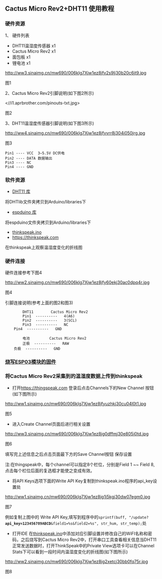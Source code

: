 ## Cactus Micro Rev2+DHT11 使用教程

### 硬件资源

1、 硬件列表

  - DHT11温湿度传感器 x1
  - Cactus Micro Rev2 x1
  - 面包板 x1
  - 锂电池 x1

<http://ww3.sinaimg.cn/mw690/006kIg7Xjw1ez8jfv2s9lj30b20c6jt9.jpg>

图1

2、Cactus Micro Rev2引脚说明(如下图2所示)

<//i1.aprbrother.com/pinouts-txt.jpg>

图2

3、DHT11温湿度传感器引脚说明(如下图3所示)

<http://ww4.sinaimg.cn/mw690/006kIg7Xjw1ez8jfvvrr8j304i050jrg.jpg>

图3

    Pin1 ---- VCC  3—5.5V DC供电
    Pin2 ---- DATA 数据输出
    Pin3 ---- NC
    Pin4 ---- GND

### 软件资源

  - [DHT11 库](https://github.com/amengcool/libraries/tree/master/DHT11)

将DHTlib文件夹拷贝到Arduino/libraries下

  - [espduino
    库](https://github.com/amengcool/libraries/tree/master/espduino)

将espduino文件夹拷贝到Arduino/libraries下

  - [thinkspeak.ino](https://github.com/amengcool/OpenCode/tree/master/thingspeak)
  - <https://thinkspeak.com>

在thinkspeak上观察温湿度变化的折线图

### 硬件连接

硬件连接参考下图4

<http://ww2.sinaimg.cn/mw690/006kIg7Xjw1ez8jfy60ekj30ac0dpq4r.jpg>

图4

引脚连接说明(参考上面的图2和图3)

```
        DHT11        Cactus Micro Rev2
        Pin1  ----------   4(A6)
        Pin2  ----------   3(SCL)
        Pin3  ----------   NC
    Pin4  ----------   GND

        电池         Cactus Micro Rev2
        正极  ----------   RAW
    负极  ----------   GND
```

### [烧写ESP03模块的固件](http://wiki.aprbrother.com/wiki/How_to_made_Cactus_Micro_R2_as_ESP8266_programmer)

### 将Cactus Micro Rev2采集到的温湿度数据上传到thinkspeak

  - 打开<https://thingspeak.com> 登录后点击Channels下的New Channel 按钮(如下图所示)

<http://ww1.sinaimg.cn/mw690/006kIg7Xjw1ez8jfyuzhkj30cu04l0t1.jpg>

图5

  - 进入Create Channel页面后进行相关设置

<http://ww3.sinaimg.cn/mw690/006kIg7Xjw1ez8jg0dffmj30e805i0td.jpg>

图6

填写完上述信息之后点击页面最下方的Save Channel按钮 保存设置

注:在thingspeak中，每个channel可以指定8个栏位，分别是Field 1 ~~ Field
8,点击每个栏位后面的复选框才能使之变成有效。

  - 将API Keys选项下面的Write API Key复制到thinkspeak.ino程序的api_key设置处

<http://ww1.sinaimg.cn/mw690/006kIg7Xjw1ez8jg1i5kgj30dw07egm0.jpg>

图7

例如复制上图中的 Write API Key,填写到程序中的`sprintf(buff,
"/update?`**`api_key=123456789ABCD`**`&field1=%s&field2=%s", str_hum,
str_temp);`处

  - 打开IDE
    在[thinkspeak.ino](https://github.com/AprilBrother/espduino/tree/master/examples/thingspeak)中添加对应引脚设置并修改自己的WiFI名称和密码，之后烧写到Cactus
    Micro Rev2中，打开串口工具查看相关信息当DHT11正常发送数据时，打开ThinkSpeak中的Private
    View选项卡可以在Channel Stats下可以看到一段时间内温湿度变化的折线图(如下图所示)

<http://ww2.sinaimg.cn/mw690/006kIg7Xjw1ez8jg2xetcj30bb0fq75r.jpg>

图8
